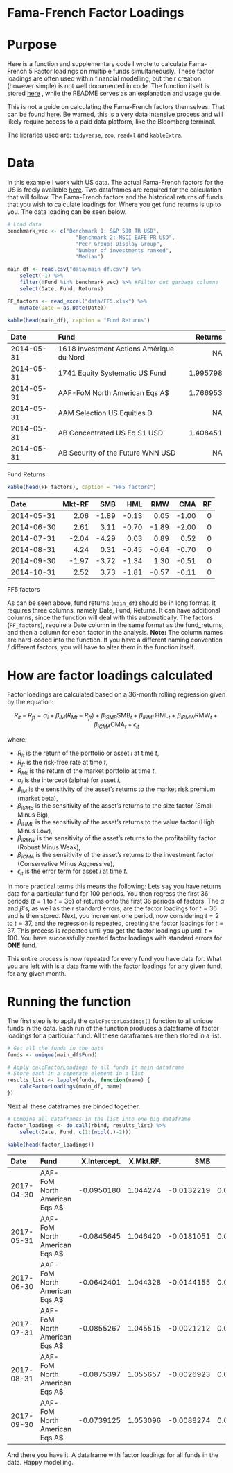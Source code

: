 Fama-French Factor Loadings
================

# Purpose

Here is a function and supplementary code I wrote to calculate
Fama-French 5 Factor loadings on multiple funds simultaneously. These
factor loadings are often used within financial modelling, but their
creation (however simple) is not well documented in code. The function
itself is stored [here](code/calcFactorLoadings.R) , while the README
serves as an explanation and usage guide.

This is not a guide on calculating the Fama-French factors themselves.
That can be found
[here](https://stablebread.com/how-to-calculate-and-interpret-the-fama-and-french-and-carhart-multifactor-models/).
Be warned, this is a very data intensive process and will likely require
access to a paid data platform, like the Bloomberg terminal.

The libraries used are: `tidyverse`, `zoo`, `readxl` and `kableExtra`.

# Data

In this example I work with US data. The actual Fama-French factors for
the US is freely available
[here](https://mba.tuck.dartmouth.edu/pages/faculty/ken.french/data_library.html).
Two dataframes are required for the calculation that will follow. The
Fama-French factors and the historical returns of funds that you wish to
calculate loadings for. Where you get fund returns is up to you. The
data loading can be seen below.

``` r
# Load data
benchmark_vec <- c("Benchmark 1: S&P 500 TR USD",
                      "Benchmark 2: MSCI EAFE PR USD",
                      "Peer Group: Display Group",
                      "Number of investments ranked",
                      "Median")

main_df <- read.csv("data/main_df.csv") %>%
    select(-1) %>% 
    filter(!Fund %in% benchmark_vec) %>% #Filter out garbage columns
    select(Date, Fund, Returns)

FF_factors <- read_excel("data/FF5.xlsx") %>%
    mutate(Date = as.Date(Date))

kable(head(main_df), caption = "Fund Returns")
```

| Date       | Fund                                     |  Returns |
|:-----------|:-----------------------------------------|---------:|
| 2014-05-31 | 1618 Investment Actions Amérique du Nord |       NA |
| 2014-05-31 | 1741 Equity Systematic US Fund           | 1.995798 |
| 2014-05-31 | AAF-FoM North American Eqs A\$           | 1.766953 |
| 2014-05-31 | AAM Selection US Equities D              |       NA |
| 2014-05-31 | AB Concentrated US Eq S1 USD             | 1.408451 |
| 2014-05-31 | AB Security of the Future WNN USD        |       NA |

Fund Returns

``` r
kable(head(FF_factors), caption = "FF5 factors")
```

| Date       | Mkt-RF |   SMB |   HML |   RMW |   CMA |  RF |
|:-----------|-------:|------:|------:|------:|------:|----:|
| 2014-05-31 |   2.06 | -1.89 | -0.13 |  0.05 | -1.00 |   0 |
| 2014-06-30 |   2.61 |  3.11 | -0.70 | -1.89 | -2.00 |   0 |
| 2014-07-31 |  -2.04 | -4.29 |  0.03 |  0.89 |  0.52 |   0 |
| 2014-08-31 |   4.24 |  0.31 | -0.45 | -0.64 | -0.70 |   0 |
| 2014-09-30 |  -1.97 | -3.72 | -1.34 |  1.30 | -0.51 |   0 |
| 2014-10-31 |   2.52 |  3.73 | -1.81 | -0.57 | -0.11 |   0 |

FF5 factors

As can be seen above, fund returns (`main_df`) should be in long format.
It requires three columns, namely Date, Fund, Returns. It can have
additional columns, since the function will deal with this
automatically. The factors (`FF_factors`), require a Date column in the
same format as the fund_returns, and then a column for each factor in
the analysis. **Note:** The column names are hard-coded into the
function. If you have a different naming convention / different factors,
you will have to alter them in the function itself.

# How are factor loadings calculated

Factor loadings are calculated based on a 36-month rolling regression
given by the equation:

<div align="center">

$$
R_{it} - R_{ft} = \alpha_i + \beta_{iM} (R_{Mt} - R_{ft}) + \beta_{iSMB} \text{SMB}_t + \beta_{iHML} \text{HML}_t + \beta_{iRMW} \text{RMW}_t + \beta_{iCMA} \text{CMA}_t + \epsilon_{it}
$$

</div>

where:

- $R_{it}$ is the return of the portfolio or asset $i$ at time $t$,
- $R_{ft}$ is the risk-free rate at time $t$,
- $R_{Mt}$ is the return of the market portfolio at time $t$,
- $\alpha_i$ is the intercept (alpha) for asset $i$,
- $\beta_{iM}$ is the sensitivity of the asset’s returns to the market
  risk premium (market beta),
- $\beta_{iSMB}$ is the sensitivity of the asset’s returns to the size
  factor (Small Minus Big),
- $\beta_{iHML}$ is the sensitivity of the asset’s returns to the value
  factor (High Minus Low),
- $\beta_{iRMW}$ is the sensitivity of the asset’s returns to the
  profitability factor (Robust Minus Weak),
- $\beta_{iCMA}$ is the sensitivity of the asset’s returns to the
  investment factor (Conservative Minus Aggressive),
- $\epsilon_{it}$ is the error term for asset $i$ at time $t$.

In more practical terms this means the following: Lets say you have
returns data for a particular fund for 100 periods. You then regress the
first 36 periods ($t = 1$ to $t = 36$) of returns onto the first 36
periods of factors. The $\alpha$ and $\beta$’s, as well as their
standard errors, are the factor loadings for $t=36$ and is then stored.
Next, you increment one period, now considering $t = 2$ to $t = 37$, and
the regression is repeated, creating the factor loadings for $t=37$.
This process is repeated until you get the factor loadings up until
$t=100$. You have successfully created factor loadings with standard
errors for **ONE** fund.

This entire process is now repeated for every fund you have data for.
What you are left with is a data frame with the factor loadings for any
given fund, for any given month.

# Running the function

The first step is to apply the `calcFactorLoadings()` function to all
unique funds in the data. Each run of the function produces a dataframe
of factor loadings for a particular fund. All these dataframes are then
stored in a list.

``` r
# Get all the funds in the data
funds <- unique(main_df$Fund)

# Apply calcFactorLoadings to all funds in main dataframe
# Store each in a seperate element in a list
results_list <- lapply(funds, function(name) {
    calcFactorLoadings(main_df, name)
})
```

Next all these dataframes are binded together.

``` r
# Combine all dataframes in the list into one big dataframe
factor_loadings <- do.call(rbind, results_list) %>% 
    select(Date, Fund, c(1:(ncol(.)-2)))

kable(head(factor_loadings))
```

| Date       | Fund                           | X.Intercept. | X.Mkt.RF. |        SMB |       HML |        RMW |        CMA | X.Intercept.\_se | X.Mkt.RF.\_se |    SMB_se |    HML_se |    RMW_se |    CMA_se |
|:-----------|:-------------------------------|-------------:|----------:|-----------:|----------:|-----------:|-----------:|-----------------:|--------------:|----------:|----------:|----------:|----------:|
| 2017-04-30 | AAF-FoM North American Eqs A\$ |   -0.0950180 |  1.044274 | -0.0132219 | 0.0271900 | -0.1385145 | -0.0584346 |        0.0823175 |     0.0272314 | 0.0346326 | 0.0416809 | 0.0636197 | 0.0764708 |
| 2017-05-31 | AAF-FoM North American Eqs A\$ |   -0.0845645 |  1.046420 | -0.0181051 | 0.0296888 | -0.1389186 | -0.0647327 |        0.0815205 |     0.0270342 | 0.0344483 | 0.0412512 | 0.0629376 | 0.0758908 |
| 2017-06-30 | AAF-FoM North American Eqs A\$ |   -0.0642401 |  1.044328 | -0.0144155 | 0.0313622 | -0.1532679 | -0.0698817 |        0.0812795 |     0.0272397 | 0.0352099 | 0.0416995 | 0.0622029 | 0.0781119 |
| 2017-07-31 | AAF-FoM North American Eqs A\$ |   -0.0855267 |  1.045515 | -0.0021212 | 0.0313185 | -0.1452375 | -0.0813340 |        0.0803267 |     0.0266853 | 0.0352885 | 0.0409121 | 0.0605236 | 0.0769163 |
| 2017-08-31 | AAF-FoM North American Eqs A\$ |   -0.0875397 |  1.055657 | -0.0026923 | 0.0264652 | -0.1527069 | -0.0544473 |        0.0802369 |     0.0270592 | 0.0353257 | 0.0408102 | 0.0606348 | 0.0750228 |
| 2017-09-30 | AAF-FoM North American Eqs A\$ |   -0.0739125 |  1.053096 | -0.0088274 | 0.0264182 | -0.1514399 | -0.0541082 |        0.0791615 |     0.0267291 | 0.0348915 | 0.0401774 | 0.0594493 | 0.0732928 |

And there you have it. A dataframe with factor loadings for all funds in
the data. Happy modelling.
